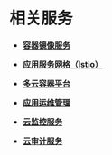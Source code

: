# 相关服务<a name="cce_01_0223"></a>

-   **[容器镜像服务](容器镜像服务.md)**  

-   **[应用服务网格（Istio）](应用服务网格（Istio）.md)**  

-   **[多云容器平台](多云容器平台.md)**  

-   **[应用运维管理](应用运维管理.md)**  

-   **[云监控服务](云监控服务.md)**  

-   **[云审计服务](云审计服务.md)**  


